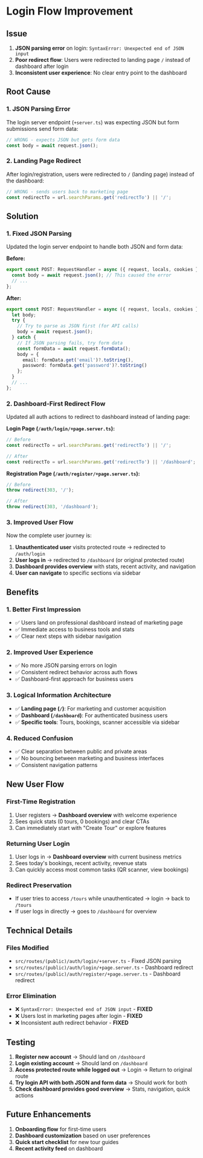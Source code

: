 # Login Flow Improvement

## Issue
1. **JSON parsing error** on login: `SyntaxError: Unexpected end of JSON input`
2. **Poor redirect flow**: Users were redirected to landing page `/` instead of dashboard after login
3. **Inconsistent user experience**: No clear entry point to the dashboard

## Root Cause

### 1. JSON Parsing Error
The login server endpoint (`+server.ts`) was expecting JSON but form submissions send form data:
```typescript
// WRONG - expects JSON but gets form data
const body = await request.json();
```

### 2. Landing Page Redirect
After login/registration, users were redirected to `/` (landing page) instead of the dashboard:
```typescript
// WRONG - sends users back to marketing page
const redirectTo = url.searchParams.get('redirectTo') || '/';
```

## Solution

### 1. Fixed JSON Parsing
Updated the login server endpoint to handle both JSON and form data:

**Before:**
```typescript
export const POST: RequestHandler = async ({ request, locals, cookies }) => {
  const body = await request.json(); // This caused the error
  // ...
};
```

**After:**
```typescript
export const POST: RequestHandler = async ({ request, locals, cookies }) => {
  let body;
  try {
    // Try to parse as JSON first (for API calls)
    body = await request.json();
  } catch {
    // If JSON parsing fails, try form data
    const formData = await request.formData();
    body = {
      email: formData.get('email')?.toString(),
      password: formData.get('password')?.toString()
    };
  }
  // ...
};
```

### 2. Dashboard-First Redirect Flow
Updated all auth actions to redirect to dashboard instead of landing page:

**Login Page (`/auth/login/+page.server.ts`):**
```typescript
// Before
const redirectTo = url.searchParams.get('redirectTo') || '/';

// After  
const redirectTo = url.searchParams.get('redirectTo') || '/dashboard';
```

**Registration Page (`/auth/register/+page.server.ts`):**
```typescript
// Before
throw redirect(303, '/');

// After
throw redirect(303, '/dashboard');
```

### 3. Improved User Flow
Now the complete user journey is:
1. **Unauthenticated user** visits protected route → redirected to `/auth/login`
2. **User logs in** → redirected to `/dashboard` (or original protected route)
3. **Dashboard provides overview** with stats, recent activity, and navigation
4. **User can navigate** to specific sections via sidebar

## Benefits

### 1. **Better First Impression**
- ✅ Users land on professional dashboard instead of marketing page
- ✅ Immediate access to business tools and stats
- ✅ Clear next steps with sidebar navigation

### 2. **Improved User Experience**
- ✅ No more JSON parsing errors on login
- ✅ Consistent redirect behavior across auth flows
- ✅ Dashboard-first approach for business users

### 3. **Logical Information Architecture**
- ✅ **Landing page (`/`)**: For marketing and customer acquisition
- ✅ **Dashboard (`/dashboard`)**: For authenticated business users
- ✅ **Specific tools**: Tours, bookings, scanner accessible via sidebar

### 4. **Reduced Confusion**
- ✅ Clear separation between public and private areas
- ✅ No bouncing between marketing and business interfaces
- ✅ Consistent navigation patterns

## New User Flow

### First-Time Registration
1. User registers → **Dashboard overview** with welcome experience
2. Sees quick stats (0 tours, 0 bookings) and clear CTAs
3. Can immediately start with "Create Tour" or explore features

### Returning User Login
1. User logs in → **Dashboard overview** with current business metrics
2. Sees today's bookings, recent activity, revenue stats
3. Can quickly access most common tasks (QR scanner, view bookings)

### Redirect Preservation
- If user tries to access `/tours` while unauthenticated → login → back to `/tours`
- If user logs in directly → goes to `/dashboard` for overview

## Technical Details

### Files Modified
- `src/routes/(public)/auth/login/+server.ts` - Fixed JSON parsing
- `src/routes/(public)/auth/login/+page.server.ts` - Dashboard redirect
- `src/routes/(public)/auth/register/+page.server.ts` - Dashboard redirect

### Error Elimination
- ❌ `SyntaxError: Unexpected end of JSON input` - **FIXED**
- ❌ Users lost in marketing pages after login - **FIXED**
- ❌ Inconsistent auth redirect behavior - **FIXED**

## Testing
1. **Register new account** → Should land on `/dashboard`
2. **Login existing account** → Should land on `/dashboard`  
3. **Access protected route while logged out** → Login → Return to original route
4. **Try login API with both JSON and form data** → Should work for both
5. **Check dashboard provides good overview** → Stats, navigation, quick actions

## Future Enhancements
1. **Onboarding flow** for first-time users
2. **Dashboard customization** based on user preferences
3. **Quick start checklist** for new tour guides
4. **Recent activity feed** on dashboard 